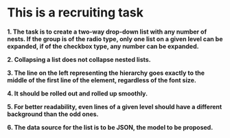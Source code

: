 # This is a recruiting task

**1. The task is to create a two-way drop-down list with any number of nests. If the group is of the radio type, only one list on a given level can be expanded, if of the checkbox type, any number can be expanded.**

**2. Collapsing a list does not collapse nested lists.**

**3. The line on the left representing the hierarchy goes exactly to the middle of the first line of the element, regardless of the font size.**

**4. It should be rolled out and rolled up smoothly.**

**5. For better readability, even lines of a given level should have a different background than the odd ones.**

**6. The data source for the list is to be JSON, the model to be proposed.**

